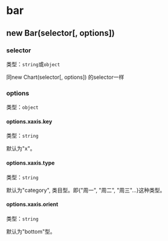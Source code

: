 # bar

## new Bar(selector[, options])

### selector
类型：`string`或`object`

同new Chart(selector[, options]) 的selector一样

### options
类型：`object`

#### options.xaxis.key
类型：`string`

默认为"x"。

#### options.xaxis.type
类型：`string`

默认为"category", 类目型。即{"周一", "周二", "周三"...}这种类型。

#### options.xaxis.orient
类型：`string`

默认为"bottom"型。